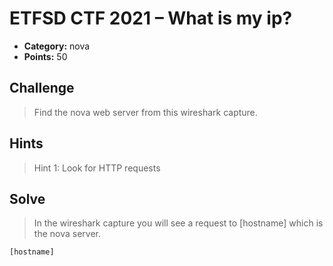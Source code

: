 # ETFSD CTF 2021 – What is my ip?
* **Category:** nova
* **Points:** 50

## Challenge

> Find the nova web server from this wireshark capture.
## Hints

> Hint 1: Look for HTTP requests

## Solve

> In the wireshark capture you will see a request to [hostname] which is the nova server.

```
[hostname]
```
